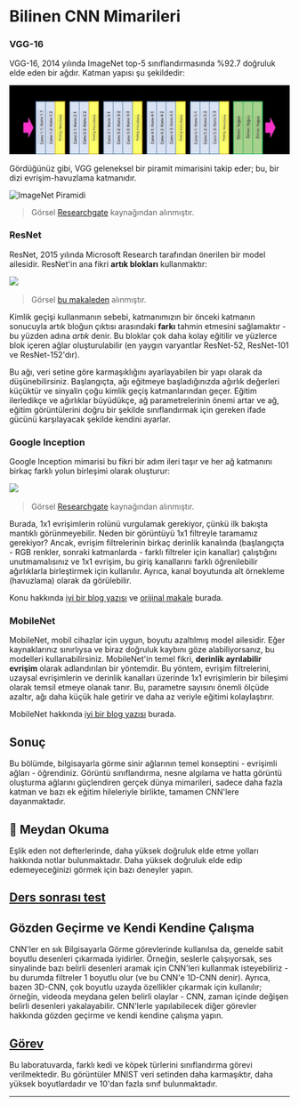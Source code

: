 <!--
CO_OP_TRANSLATOR_METADATA:
{
  "original_hash": "53faab85adfcebd8c10bcd71dc2fa557",
  "translation_date": "2025-09-23T08:38:45+00:00",
  "source_file": "lessons/4-ComputerVision/07-ConvNets/CNN_Architectures.md",
  "language_code": "tr"
}
-->
# Bilinen CNN Mimarileri

### VGG-16

VGG-16, 2014 yılında ImageNet top-5 sınıflandırmasında %92.7 doğruluk elde eden bir ağdır. Katman yapısı şu şekildedir:

![ImageNet Katmanları](../../../../../translated_images/vgg-16-arch1.d901a5583b3a51baeaab3e768567d921e5d54befa46e1e642616c5458c934028.tr.jpg)

Gördüğünüz gibi, VGG geleneksel bir piramit mimarisini takip eder; bu, bir dizi evrişim-havuzlama katmanıdır.

![ImageNet Piramidi](../../../../../translated_images/vgg-16-arch.64ff2137f50dd49fdaa786e3f3a975b3f22615efd13efb19c5d22f12e01451a1.tr.jpg)

> Görsel [Researchgate](https://www.researchgate.net/figure/Vgg16-model-structure-To-get-the-VGG-NIN-model-we-replace-the-2-nd-4-th-6-th-7-th_fig2_335194493) kaynağından alınmıştır.

### ResNet

ResNet, 2015 yılında Microsoft Research tarafından önerilen bir model ailesidir. ResNet'in ana fikri **artık blokları** kullanmaktır:

<img src="images/resnet-block.png" width="300"/>

> Görsel [bu makaleden](https://arxiv.org/pdf/1512.03385.pdf) alınmıştır.

Kimlik geçişi kullanmanın sebebi, katmanımızın bir önceki katmanın sonucuyla artık bloğun çıktısı arasındaki **farkı** tahmin etmesini sağlamaktır - bu yüzden adına *artık* denir. Bu bloklar çok daha kolay eğitilir ve yüzlerce blok içeren ağlar oluşturulabilir (en yaygın varyantlar ResNet-52, ResNet-101 ve ResNet-152'dır).

Bu ağı, veri setine göre karmaşıklığını ayarlayabilen bir yapı olarak da düşünebilirsiniz. Başlangıçta, ağı eğitmeye başladığınızda ağırlık değerleri küçüktür ve sinyalin çoğu kimlik geçiş katmanlarından geçer. Eğitim ilerledikçe ve ağırlıklar büyüdükçe, ağ parametrelerinin önemi artar ve ağ, eğitim görüntülerini doğru bir şekilde sınıflandırmak için gereken ifade gücünü karşılayacak şekilde kendini ayarlar.

### Google Inception

Google Inception mimarisi bu fikri bir adım ileri taşır ve her ağ katmanını birkaç farklı yolun birleşimi olarak oluşturur:

<img src="images/inception.png" width="400"/>

> Görsel [Researchgate](https://www.researchgate.net/figure/Inception-module-with-dimension-reductions-left-and-schema-for-Inception-ResNet-v1_fig2_355547454) kaynağından alınmıştır.

Burada, 1x1 evrişimlerin rolünü vurgulamak gerekiyor, çünkü ilk bakışta mantıklı görünmeyebilir. Neden bir görüntüyü 1x1 filtreyle taramamız gerekiyor? Ancak, evrişim filtrelerinin birkaç derinlik kanalında (başlangıçta - RGB renkler, sonraki katmanlarda - farklı filtreler için kanallar) çalıştığını unutmamalısınız ve 1x1 evrişim, bu giriş kanallarını farklı öğrenilebilir ağırlıklarla birleştirmek için kullanılır. Ayrıca, kanal boyutunda alt örnekleme (havuzlama) olarak da görülebilir.

Konu hakkında [iyi bir blog yazısı](https://medium.com/analytics-vidhya/talented-mr-1x1-comprehensive-look-at-1x1-convolution-in-deep-learning-f6b355825578) ve [orijinal makale](https://arxiv.org/pdf/1312.4400.pdf) burada.

### MobileNet

MobileNet, mobil cihazlar için uygun, boyutu azaltılmış model ailesidir. Eğer kaynaklarınız sınırlıysa ve biraz doğruluk kaybını göze alabiliyorsanız, bu modelleri kullanabilirsiniz. MobileNet'in temel fikri, **derinlik ayrılabilir evrişim** olarak adlandırılan bir yöntemdir. Bu yöntem, evrişim filtrelerini, uzaysal evrişimlerin ve derinlik kanalları üzerinde 1x1 evrişimlerin bir bileşimi olarak temsil etmeye olanak tanır. Bu, parametre sayısını önemli ölçüde azaltır, ağı daha küçük hale getirir ve daha az veriyle eğitimi kolaylaştırır.

MobileNet hakkında [iyi bir blog yazısı](https://medium.com/analytics-vidhya/image-classification-with-mobilenet-cc6fbb2cd470) burada.

## Sonuç

Bu bölümde, bilgisayarla görme sinir ağlarının temel konseptini - evrişimli ağları - öğrendiniz. Görüntü sınıflandırma, nesne algılama ve hatta görüntü oluşturma ağlarını güçlendiren gerçek dünya mimarileri, sadece daha fazla katman ve bazı ek eğitim hileleriyle birlikte, tamamen CNN'lere dayanmaktadır.

## 🚀 Meydan Okuma

Eşlik eden not defterlerinde, daha yüksek doğruluk elde etme yolları hakkında notlar bulunmaktadır. Daha yüksek doğruluk elde edip edemeyeceğinizi görmek için bazı deneyler yapın.

## [Ders sonrası test](https://ff-quizzes.netlify.app/en/ai/quiz/14)

## Gözden Geçirme ve Kendi Kendine Çalışma

CNN'ler en sık Bilgisayarla Görme görevlerinde kullanılsa da, genelde sabit boyutlu desenleri çıkarmada iyidirler. Örneğin, seslerle çalışıyorsak, ses sinyalinde bazı belirli desenleri aramak için CNN'leri kullanmak isteyebiliriz - bu durumda filtreler 1 boyutlu olur (ve bu CNN'e 1D-CNN denir). Ayrıca, bazen 3D-CNN, çok boyutlu uzayda özellikler çıkarmak için kullanılır; örneğin, videoda meydana gelen belirli olaylar - CNN, zaman içinde değişen belirli desenleri yakalayabilir. CNN'lerle yapılabilecek diğer görevler hakkında gözden geçirme ve kendi kendine çalışma yapın.

## [Görev](lab/README.md)

Bu laboratuvarda, farklı kedi ve köpek türlerini sınıflandırma görevi verilmektedir. Bu görüntüler MNIST veri setinden daha karmaşıktır, daha yüksek boyutlardadır ve 10'dan fazla sınıf bulunmaktadır.

---

